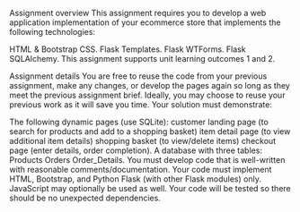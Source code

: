 Assignment overview
This assignment requires you to develop a web application implementation of your ecommerce store that implements the following technologies:

HTML & Bootstrap CSS.
Flask Templates.
Flask WTForms.
Flask SQLAlchemy.
This assignment supports unit learning outcomes 1 and 2. 

Assignment details
You are free to reuse the code from your previous assignment, make any changes, or develop the pages again so long as they meet the previous assignment brief. Ideally, you may choose to reuse your previous work as it will save you time. Your solution must demonstrate:

The following dynamic pages (use SQLite):
customer landing page (to search for products and add to a shopping basket)
item detail page (to view additional item details)
shopping basket (to view/delete items)
checkout page (enter details, order completion).
A database with three tables:
Products
Orders
Order_Details.
You must develop code that is well-written with reasonable comments/documentation. Your code must implement HTML, Bootstrap, and Python Flask (with other Flask modules) only. JavaScript may optionally be used as well. Your code will be tested so there should be no unexpected dependencies.
